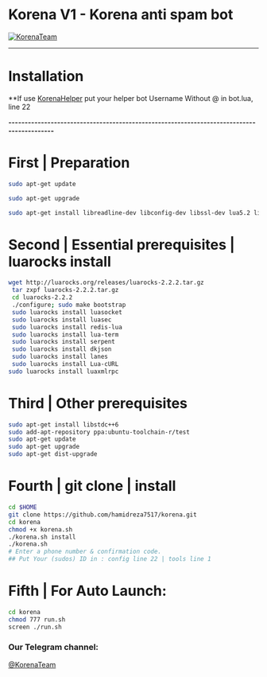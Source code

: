 # <b>Korena V1 - Korena anti spam bot</b>
[![KorenaTeam](https://www.uplooder.net/img/image/93/30ebdfb01205e36ce2354399b1612884/photo-2017-07-19-01-41-33.jpg)](https://github.com/hamidreza7517)
* * *

# Installation  

**If use [KorenaHelper](https://github.com/hamidreza7517/korenahelper) put your helper bot Username Without @ in bot.lua, line 22

**------------------------------------------------------------------------------------------**
# First | Preparation
```sh
sudo apt-get update

sudo apt-get upgrade

sudo apt-get install libreadline-dev libconfig-dev libssl-dev lua5.2 liblua5.2-dev libevent-dev make unzip git redis-server g++ libjansson-dev libpython-dev expat libexpat1-dev tmux subversion
```
# Second | Essential prerequisites | luarocks install
```sh
wget http://luarocks.org/releases/luarocks-2.2.2.tar.gz
 tar zxpf luarocks-2.2.2.tar.gz
 cd luarocks-2.2.2
 ./configure; sudo make bootstrap
 sudo luarocks install luasocket
 sudo luarocks install luasec
 sudo luarocks install redis-lua
 sudo luarocks install lua-term
 sudo luarocks install serpent
 sudo luarocks install dkjson
 sudo luarocks install lanes
 sudo luarocks install Lua-cURL
sudo luarocks install luaxmlrpc
```
# Third | Other prerequisites
```sh
sudo apt-get install libstdc++6
sudo add-apt-repository ppa:ubuntu-toolchain-r/test 
sudo apt-get update
sudo apt-get upgrade
sudo apt-get dist-upgrade
```
# Fourth | git clone | install
```sh
cd $HOME
git clone https://github.com/hamidreza7517/korena.git
cd korena
chmod +x korena.sh
./korena.sh install
./korena.sh 
# Enter a phone number & confirmation code.
## Put Your (sudos) ID in : config line 22 | tools line 1
```
# Fifth | For Auto Launch:
```sh
cd korena
chmod 777 run.sh
screen ./run.sh
```

### Our Telegram channel:

[@KorenaTeam](https://telegram.me/korenateam)
